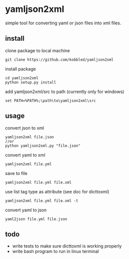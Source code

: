 # yamljson2xml

simple tool for converting yaml or json files into xml files.

## install

clone package to local machine
```
git clone https://github.com/kobbled/yamljson2xml
```
install package
```
cd yamljson2xml
python setup.py install
```
add yamljson2xml/src to path (currently only for windows)
```
set PATH=%PATH%;\path\to\yamljson2xml\src
```


## usage

convert json to xml
```
yamljson2xml file.json
//or
python yamljson2xml.py "file.json"
```

convert yaml to xml
```
yamljson2xml file.yml
```

save to file
```
yamljson2xml file.yml file.xml
```

use list tag type as attribute (see doc for dicttoxml)
```
yamljson2xml file.yml file.xml -t
```

convert yaml to json
```
yaml2json file.yml file.json
```

## todo

 - write tests to make sure dicttoxml is working properly
 - write bash program to run in linux terminal
